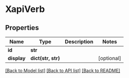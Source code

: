 # XapiVerb

## Properties
Name | Type | Description | Notes
------------ | ------------- | ------------- | -------------
**id** | **str** |  | 
**display** | **dict(str, str)** |  | [optional] 

[[Back to Model list]](../README.md#documentation-for-models) [[Back to API list]](../README.md#documentation-for-api-endpoints) [[Back to README]](../README.md)


